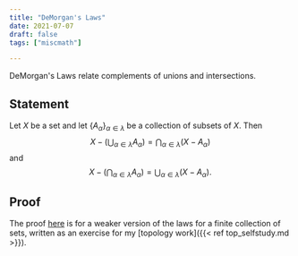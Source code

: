 ```yaml
---
title: "DeMorgan's Laws"
date: 2021-07-07
draft: false
tags: ["miscmath"]

---
```


DeMorgan's Laws relate complements of unions and intersections. 

## Statement
Let $X$ be a set and let $\lbrace A_\alpha \rbrace_{\alpha \in \lambda}$ be a collection of subsets of $X$. Then $$X - \left( \bigcup_{\alpha \in \lambda} A_\alpha \right) = \bigcap_{\alpha \in \lambda} (X - A_\alpha)$$ and $$X - \left( \bigcap_{\alpha \in \lambda} A_\alpha \right) = \bigcup_{\alpha \in \lambda} (X - A_\alpha).$$

## Proof 
The proof [here](\work.pdf#page=1) is for a weaker version of the laws for a finite collection of sets, written as an exercise for my [topology work]({{< ref top_selfstudy.md >}}).
